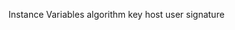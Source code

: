 Instance Variables
	algorithm	<String>
	key	<ByteArray>
	host	<String>
	user	<String>
	signature	<ByteArray>

